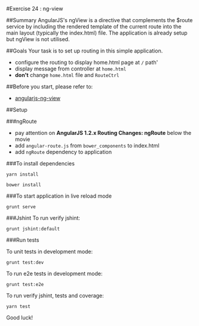 #Exercise 24 : ng-view

##Summary
AngularJS's ngView is a directive that complements the $route service by including the rendered template of the current route into the main layout (typically the index.html) file. The application is already setup but ngView is not utilised.

##Goals
Your task is to set up routing in this simple application. 

* configure the routing to display home.html page at `/` path'
* display message from controller at `home.html`
* **don't** change `home.html` file and `RouteCtrl`

##Before you start, please refer to:
* [angularjs-ng-view](https://egghead.io/lessons/angularjs-ng-view)

##Setup
 
###ngRoute

 * pay attention on **AngularJS 1.2.x Routing Changes: ngRoute** below the movie
 * add `angular-route.js` from `bower_components` to index.html 
 * add `ngRoute` dependency to application

###To install dependencies 

```
yarn install
```

```
bower install
```

###To start application in live reload mode

    grunt serve
    
###Jshint
To run verify jshint:
    
    grunt jshint:default

###Run tests

To unit tests in development mode:
    
    grunt test:dev
    
To run e2e tests in development mode:

    grunt test:e2e

To run verify jshint, tests and coverage:

    yarn test

Good luck!
